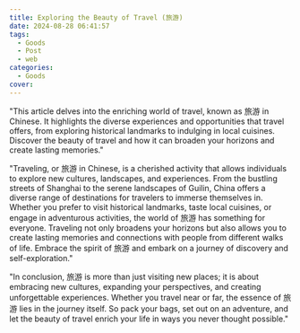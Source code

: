 ```yaml
---
title: Exploring the Beauty of Travel (旅游)
date: 2024-08-28 06:41:57
tags:
  - Goods
  - Post
  - web
categories:
  - Goods
cover: 
---
```


"This article delves into the enriching world of travel, known as 旅游 in Chinese. It highlights the diverse experiences and opportunities that travel offers, from exploring historical landmarks to indulging in local cuisines. Discover the beauty of travel and how it can broaden your horizons and create lasting memories."

"Traveling, or 旅游 in Chinese, is a cherished activity that allows individuals to explore new cultures, landscapes, and experiences. From the bustling streets of Shanghai to the serene landscapes of Guilin, China offers a diverse range of destinations for travelers to immerse themselves in. Whether you prefer to visit historical landmarks, taste local cuisines, or engage in adventurous activities, the world of 旅游 has something for everyone. Traveling not only broadens your horizons but also allows you to create lasting memories and connections with people from different walks of life. Embrace the spirit of 旅游 and embark on a journey of discovery and self-exploration."

"In conclusion, 旅游 is more than just visiting new places; it is about embracing new cultures, expanding your perspectives, and creating unforgettable experiences. Whether you travel near or far, the essence of 旅游 lies in the journey itself. So pack your bags, set out on an adventure, and let the beauty of travel enrich your life in ways you never thought possible."

